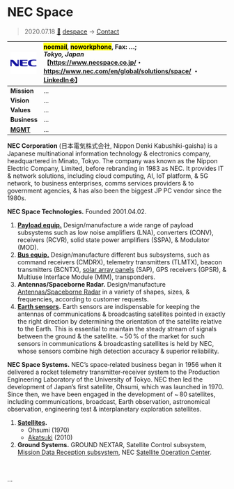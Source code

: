 # NEC Space
> 2020.07.18 [🚀](../../index/index.md) [despace](../index.md) → [Contact](../contact.md)

|[![](../f/con/n/nec_logo1_thumb.png)](../f/con/n/nec_logo1.png)|<mark>noemail</mark>, <mark>noworkphone</mark>, Fax: …;<br> *Tokyo, Japan*<br> 【<https://www.necspace.co.jp/>・ <https://www.nec.com/en/global/solutions/space/> ・ [LinkedIn ⎆](https://www.linkedin.com/company/nec/)】|
|:--|:--|
|**Mission**|…|
|**Vision**|…|
|**Values**|…|
|**Business**|…|
|**[MGMT](../mgmt.md)**|…|

**NEC Corporation** (日本電気株式会社, Nippon Denki Kabushiki-gaisha) is a Japanese multinational information technology & electronics company, headquartered in Minato, Tokyo. The company was known as the Nippon Electric Company, Limited, before rebranding in 1983 as NEC. It provides IT & network solutions, including cloud computing, AI, IoT platform, & 5G network, to business enterprises, comms services providers & to government agencies, & has also been the biggest JP PC vendor since the 1980s.

**NEC Space Technologies.** Founded 2001.04.02.

   1. **[Payload equip.](comms.md)** Design/manufacture a wide range of payload subsystems such as low noise amplifiers (LNA), converters (CONV), receivers (RCVR), solid state power amplifiers (SSPA), & Modulator (MOD).
   1. **[Bus equip.](comms.md)** Design/manufacture different bus subsystems, such as command receivers (CMDRX), telemetry transmitters (TLMTX), beacon transmitters (BCNTX), [solar array panels](sp.md) (SAP), GPS receivers (GPSR), & Multiuse Interface Module (MIM), transponders.
   1. **Antennas/Spaceborne Radar.** Design/manufacture [Antennas/Spaceborne Radar](comms.md) in a variety of shapes, sizes, & frequencies, according to customer requests.
   1. **[Earth sensors](sensor.md).** Earth sensors are indispensable for keeping the antennas of communications & broadcasting satellites pointed in exactly the right direction by determining the orientation of the satellite relative to the Earth. This is essential to maintain the steady stream of signals between the ground & the satellite. ~ 50 % of the market for such sensors in communications & broadcasting satellites is held by NEC, whose sensors combine high detection accuracy & superior reliability.

**NEC Space Systems.** NEC’s space‑related business began in 1956 when it delivered a rocket telemetry transmitter‑receiver system to the Production Engineering Laboratory of the University of Tokyo. NEC then led the development of Japan’s first satellite, Ohsumi, which was launched in 1970. Since then, we have been engaged in the development of ~ 80 satellites, including communications, broadcast, Earth observation, astronomical observation, engineering test & interplanetary exploration satellites.

   1. **[Satellites](sc.md).**
      - Ohsumi (1970)
      - [Akatsuki](akatsuki.md) (2010)
   1. **Ground Systems.** GROUND NEXTAR, Satellite Control subsystem, [Mission Data Reception subsystem](scs), NEC [Satellite Operation Center](scs.md).

<p style="page-break-after:always"> </p>

…
